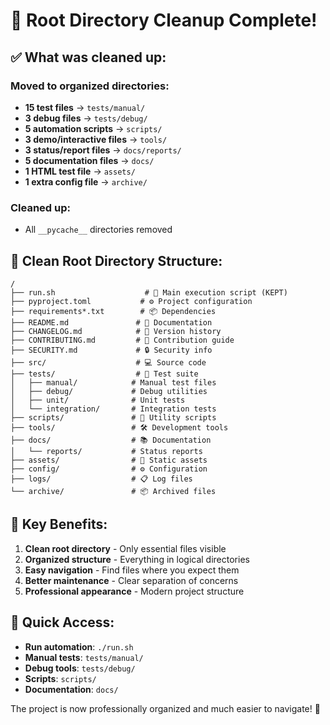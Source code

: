 # 🧹 Root Directory Cleanup Complete!

## ✅ What was cleaned up:

### Moved to organized directories:
- **15 test files** → `tests/manual/`
- **3 debug files** → `tests/debug/`
- **5 automation scripts** → `scripts/`
- **3 demo/interactive files** → `tools/`
- **3 status/report files** → `docs/reports/`
- **5 documentation files** → `docs/`
- **1 HTML test file** → `assets/`
- **1 extra config file** → `archive/`

### Cleaned up:
- All `__pycache__` directories removed

## 📁 Clean Root Directory Structure:

```
/
├── run.sh                    # 🚀 Main execution script (KEPT)
├── pyproject.toml           # ⚙️ Project configuration
├── requirements*.txt        # 📦 Dependencies
├── README.md               # 📖 Documentation
├── CHANGELOG.md            # 📝 Version history
├── CONTRIBUTING.md         # 🤝 Contribution guide
├── SECURITY.md             # 🔒 Security info
├── src/                    # 💻 Source code
├── tests/                  # 🧪 Test suite
│   ├── manual/            # Manual test files
│   ├── debug/             # Debug utilities
│   ├── unit/              # Unit tests
│   └── integration/       # Integration tests
├── scripts/               # 🔧 Utility scripts
├── tools/                 # 🛠️ Development tools
├── docs/                  # 📚 Documentation
│   └── reports/           # Status reports
├── assets/                # 🎨 Static assets
├── config/                # ⚙️ Configuration
├── logs/                  # 📋 Log files
└── archive/               # 📦 Archived files
```

## 🎯 Key Benefits:

1. **Clean root directory** - Only essential files visible
2. **Organized structure** - Everything in logical directories
3. **Easy navigation** - Find files where you expect them
4. **Better maintenance** - Clear separation of concerns
5. **Professional appearance** - Modern project structure

## 🚀 Quick Access:

- **Run automation**: `./run.sh`
- **Manual tests**: `tests/manual/`
- **Debug tools**: `tests/debug/`
- **Scripts**: `scripts/`
- **Documentation**: `docs/`

The project is now professionally organized and much easier to navigate! 🎉
